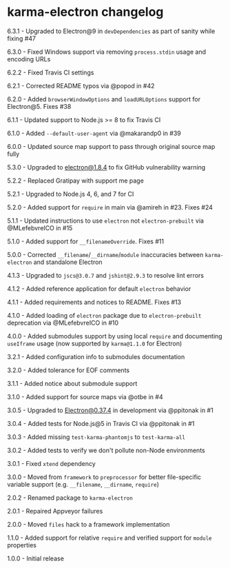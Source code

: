 # karma-electron changelog
6.3.1 - Upgraded to Electron@9 in `devDependencies` as part of sanity while fixing #47

6.3.0 - Fixed Windows support via removing `process.stdin` usage and encoding URLs

6.2.2 - Fixed Travis CI settings

6.2.1 - Corrected README typos via @popod in #42

6.2.0 - Added `browserWindowOptions` and `loadURLOptions` support for Electron@5. Fixes #38

6.1.1 - Updated support to Node.js >= 8 to fix Travis CI

6.1.0 - Added `--default-user-agent` via @makarandp0 in #39

6.0.0 - Updated source map support to pass through original source map fully

5.3.0 - Upgraded to electron@1.8.4 to fix GitHub vulnerability warning

5.2.2 - Replaced Gratipay with support me page

5.2.1 - Upgraded to Node.js 4, 6, and 7 for CI

5.2.0 - Added support for `require` in main via @amireh in #23. Fixes #24

5.1.1 - Updated instructions to use `electron` not `electron-prebuilt` via @MLefebvreICO in #15

5.1.0 - Added support for `__filenameOverride`. Fixes #11

5.0.0 - Corrected `__filename`/`__dirname`/`module` inaccuracies between `karma-electron` and standalone Electron

4.1.3 - Upgraded to `jscs@3.0.7` and `jshint@2.9.3` to resolve lint errors

4.1.2 - Added reference application for default `electron` behavior

4.1.1 - Added requirements and notices to README. Fixes #13

4.1.0 - Added loading of `electron` package due to `electron-prebuilt` deprecation via @MLefebvreICO in #10

4.0.0 - Added submodules support by using local `require` and documenting `useIframe` usage (now supported by `karma@1.1.0` for Electron)

3.2.1 - Added configuration info to submodules documentation

3.2.0 - Added tolerance for EOF comments

3.1.1 - Added notice about submodule support

3.1.0 - Added support for source maps via @otbe in #4

3.0.5 - Upgraded to Electron@0.37.4 in development via @ppitonak in #1

3.0.4 - Added tests for Node.js@5 in Travis CI via @ppitonak in #1

3.0.3 - Added missing `test-karma-phantomjs` to `test-karma-all`

3.0.2 - Added tests to verify we don't pollute non-Node environments

3.0.1 - Fixed `xtend` dependency

3.0.0 - Moved from `framework` to `preprocessor` for better file-specific variable support (e.g. `__filename`, `__dirname`, `require`)

2.0.2 - Renamed package to `karma-electron`

2.0.1 - Repaired Appveyor failures

2.0.0 - Moved `files` hack to a framework implementation

1.1.0 - Added support for relative `require` and verified support for `module` properties

1.0.0 - Initial release
